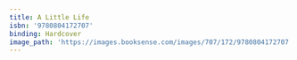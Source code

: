 ```yaml
---
title: A Little Life
isbn: '9780804172707'
binding: Hardcover
image_path: 'https://images.booksense.com/images/707/172/9780804172707.jpg'
---
```



